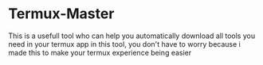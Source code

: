 # Termux-Master
This is a usefull tool who can help you automatically download all tools you need in your termux app
in this tool, you don't have to worry because i made this to make your termux experience being easier
